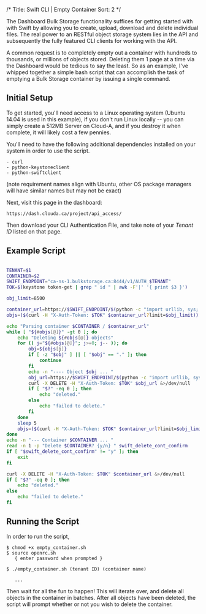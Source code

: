 /*
Title: Swift CLI | Empty Container
Sort: 2
*/

The Dashboard Bulk Storage functionality suffices for getting started with with
Swift by allowing you to create, upload, download and delete individual files.
The real power to an RESTful object storage system lies in the API and
subsequently the fully featured CLI clients for working with the API.

A common request is to completely empty out a container with hundreds to
thousands, or millions of objects stored. Deleting them 1 page at a time via
the Dashboard would be tedious to say the least. So as an example, I've whipped
together a simple bash script that can accomplish the task of emptying a Bulk
Storage container by issuing a single command.

## Initial Setup

To get started, you'll need access to a Linux operating system (Ubuntu 14.04 is
used in this example), if you don't run Linux locally -- you can simply create
a 512MB Server on Cloud-A, and if you destroy it when complete, it will likely
cost a few pennies.

You'll need to have the following additional dependencies installed on your
system in order to use the script.

    - curl
    - python-keystoneclient
    - python-swiftclient

(note requirement names align with Ubuntu, other OS package managers will
have similar names but may not be exact)

Next, visit this page in the dashboard:

```asciidoc
https://dash.clouda.ca/project/api_access/
```

Then download your CLI Authentication File, and take note of your *Tenant ID*
listed on that page.

## Example Script

```bash

TENANT=$1
CONTAINER=$2
SWIFT_ENDPOINT="ca-ns-1.bulkstorage.ca:8444/v1/AUTH_$TENANT"
TOK=$(keystone token-get | grep " id " | awk -F'|' '{ print $3 }')

obj_limit=8500

container_url=https://$SWIFT_ENDPOINT/$(python -c "import urllib, sys; print urllib.quote(\"\"\"$CONTAINER\"\"\")")
objs=($(curl -H "X-Auth-Token: $TOK" $container_url?limit=$obj_limit))

echo "Parsing container $CONTAINER / $container_url"
while [ "${#objs[@]}" -gt 0 ]; do
    echo "Deleting ${#objs[@]} objects"
    for (( j="${#objs[@]}"; j>=0; j-- )); do
        obj=${objs[j]}
        if [ -z "$obj" ] || [ "$obj" == "." ]; then
            continue
        fi
        echo -n "---- Object $obj ... "
        obj_url=https://$SWIFT_ENDPOINT/$(python -c "import urllib, sys; print urllib.quote(\"\"\"$CONTAINER/$obj\"\"\")")
        curl -X DELETE -H "X-Auth-Token: $TOK" $obj_url &>/dev/null
        if [ "$?" -eq 0 ]; then
            echo "deleted."
        else
            echo "failed to delete."
        fi
    done
    sleep 5
    objs=($(curl -H "X-Auth-Token: $TOK" $container_url?limit=$obj_limit))
done
echo -n "--- Container $CONTAINER ... "
read -n 1 -p "Delete $CONTAINER? {y/n} " swift_delete_cont_confirm
if [ "$swift_delete_cont_confirm" != "y" ]; then
    exit
fi

curl -X DELETE -H "X-Auth-Token: $TOK" $container_url &>/dev/null
if [ "$?" -eq 0 ]; then
    echo "deleted."
else
    echo "failed to delete."
fi

```

## Running the Script

In order to run the script,

```asciidoc
$ chmod +x empty_container.sh
$ source openrc.sh
   { enter password when prompted }

$ ./empty_container.sh (tenant ID) (container name)

   ...
```

Then wait for all the fun to happen! This will iterate over, and delete all
objects in the container in batches. After all objects have been deleted, the
script will prompt whether or not you wish to delete the container.
